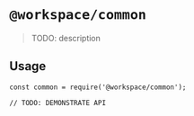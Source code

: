 # `@workspace/common`

> TODO: description

## Usage

```
const common = require('@workspace/common');

// TODO: DEMONSTRATE API
```
